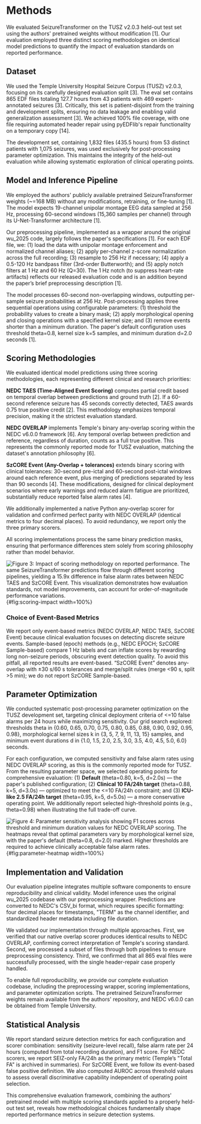 # Methods

We evaluated SeizureTransformer on the TUSZ v2.0.3 held-out test set using the authors' pretrained weights without modification [1]. Our evaluation employed three distinct scoring methodologies on identical model predictions to quantify the impact of evaluation standards on reported performance.

## Dataset

We used the Temple University Hospital Seizure Corpus (TUSZ) v2.0.3, focusing on its carefully designed evaluation split [3]. The eval set contains 865 EDF files totaling 127.7 hours from 43 patients with 469 expert-annotated seizures [3]. Critically, this set is patient-disjoint from the training and development splits, ensuring no data leakage and enabling valid generalization assessment [3]. We achieved 100% file coverage, with one file requiring automated header repair using pyEDFlib's repair functionality on a temporary copy [14].

The development set, containing 1,832 files (435.5 hours) from 53 distinct patients with 1,075 seizures, was used exclusively for post-processing parameter optimization. This maintains the integrity of the held-out evaluation while allowing systematic exploration of clinical operating points.

## Model and Inference Pipeline

We employed the authors' publicly available pretrained SeizureTransformer weights (~=168 MB) without any modifications, retraining, or fine-tuning [1]. The model expects 19-channel unipolar montage EEG data sampled at 256 Hz, processing 60-second windows (15,360 samples per channel) through its U-Net-Transformer architecture [1].

Our preprocessing pipeline, implemented as a wrapper around the original wu_2025 code, largely follows the paper's specifications [1]. For each EDF file, we: (1) load the data with unipolar montage enforcement and normalized channel aliases; (2) apply per-channel z-score normalization across the full recording; (3) resample to 256 Hz if necessary; (4) apply a 0.5-120 Hz bandpass filter (3rd-order Butterworth); and (5) apply notch filters at 1 Hz and 60 Hz (Q=30). The 1 Hz notch (to suppress heart-rate artifacts) reflects our released evaluation code and is an addition beyond the paper’s brief preprocessing description [1].

The model processes 60-second non-overlapping windows, outputting per-sample seizure probabilities at 256 Hz. Post-processing applies three sequential operations using configurable parameters: (1) threshold the probability values to create a binary mask; (2) apply morphological opening and closing operations with a specified kernel size; and (3) remove events shorter than a minimum duration. The paper's default configuration uses threshold theta=0.8, kernel size k=5 samples, and minimum duration d=2.0 seconds [1].

## Scoring Methodologies

We evaluated identical model predictions using three scoring methodologies, each representing different clinical and research priorities:

**NEDC TAES (Time-Aligned Event Scoring)** computes partial credit based on temporal overlap between predictions and ground truth [2]. If a 60-second reference seizure has 45 seconds correctly detected, TAES awards 0.75 true positive credit [2]. This methodology emphasizes temporal precision, making it the strictest evaluation standard.

**NEDC OVERLAP** implements Temple's binary any-overlap scoring within the NEDC v6.0.0 framework [6]. Any temporal overlap between prediction and reference, regardless of duration, counts as a full true positive. This represents the commonly reported mode for TUSZ evaluation, matching the dataset's annotation philosophy [6].

**SzCORE Event (Any-Overlap + tolerances)** extends binary scoring with clinical tolerances: 30-second pre-ictal and 60-second post-ictal windows around each reference event, plus merging of predictions separated by less than 90 seconds [4]. These modifications, designed for clinical deployment scenarios where early warnings and reduced alarm fatigue are prioritized, substantially reduce reported false alarm rates [4].

We additionally implemented a native Python any-overlap scorer for validation and confirmed perfect parity with NEDC OVERLAP (identical metrics to four decimal places). To avoid redundancy, we report only the three primary scorers.

All scoring implementations process the same binary prediction masks, ensuring that performance differences stem solely from scoring philosophy rather than model behavior.

![Figure 3: Impact of scoring methodology on reported performance. The same SeizureTransformer predictions flow through different scoring pipelines, yielding a 15.9x difference in false alarm rates between NEDC TAES and SzCORE Event. This visualization demonstrates how evaluation standards, not model improvements, can account for order-of-magnitude performance variations.](../figures/fig3_scoring_impact.png){#fig:scoring-impact width=100%}

### Choice of Event-Based Metrics

We report only event-based metrics (NEDC OVERLAP, NEDC TAES, SzCORE Event) because clinical evaluation focuses on detecting discrete seizure events. Sample-based (epoch) methods (e.g., NEDC EPOCH; SzCORE Sample-based) compare 1 Hz labels and can inflate scores by rewarding long non-seizure periods, obscuring event detection quality. To avoid this pitfall, all reported results are event-based. “SzCORE Event” denotes any-overlap with ±30 s/60 s tolerances and merge/split rules (merge <90 s, split >5 min); we do not report SzCORE Sample-based.

## Parameter Optimization

We conducted systematic post-processing parameter optimization on the TUSZ development set, targeting clinical deployment criteria of <=10 false alarms per 24 hours while maximizing sensitivity. Our grid search explored: thresholds theta in {0.60, 0.65, 0.70, 0.75, 0.80, 0.85, 0.88, 0.90, 0.92, 0.95, 0.98}, morphological kernel sizes k in {3, 5, 7, 9, 11, 13, 15} samples, and minimum event durations d in {1.0, 1.5, 2.0, 2.5, 3.0, 3.5, 4.0, 4.5, 5.0, 6.0} seconds.

For each configuration, we computed sensitivity and false alarm rates using NEDC OVERLAP scoring, as this is the commonly reported mode for TUSZ. From the resulting parameter space, we selected operating points for comprehensive evaluation: (1) **Default** (theta=0.80, k=5, d=2.0s) — the paper's published configuration; (2) **Clinical 10 FA/24h target** (theta=0.88, k=5, d=3.0s) — optimized to meet the <=10 FA/24h constraint; and (3) **ICU-like 2.5 FA/24h target** (theta=0.95, k=5, d=5.0s) — a more conservative operating point. We additionally report selected high-threshold points (e.g., theta=0.98) when illustrating the full trade-off curve.

![Figure 4: Parameter sensitivity analysis showing F1 scores across threshold and minimum duration values for NEDC OVERLAP scoring. The heatmaps reveal that optimal parameters vary by morphological kernel size, with the paper's default (theta=0.8, d=2.0) marked. Higher thresholds are required to achieve clinically acceptable false alarm rates.](../figures/fig4_parameter_heatmap.png){#fig:parameter-heatmap width=100%}

## Implementation and Validation

Our evaluation pipeline integrates multiple software components to ensure reproducibility and clinical validity. Model inference uses the original wu_2025 codebase with our preprocessing wrapper. Predictions are converted to NEDC's CSV_bi format, which requires specific formatting: four decimal places for timestamps, "TERM" as the channel identifier, and standardized header metadata including file duration.

We validated our implementation through multiple approaches. First, we verified that our native overlap scorer produces identical results to NEDC OVERLAP, confirming correct interpretation of Temple's scoring standard. Second, we processed a subset of files through both pipelines to ensure preprocessing consistency. Third, we confirmed that all 865 eval files were successfully processed, with the single header-repair case properly handled.

To enable full reproducibility, we provide our complete evaluation codebase, including the preprocessing wrapper, scoring implementations, and parameter optimization scripts. The pretrained SeizureTransformer weights remain available from the authors' repository, and NEDC v6.0.0 can be obtained from Temple University.

## Statistical Analysis

We report standard seizure detection metrics for each configuration and scorer combination: sensitivity (seizure-level recall), false alarm rate per 24 hours (computed from total recording duration), and F1 score. For NEDC scorers, we report SEIZ-only FA/24h as the primary metric (Temple’s "Total FA" is archived in summaries). For SzCORE Event, we follow its event-based false positive definition. We also computed AUROC across threshold values to assess overall discriminative capability independent of operating point selection.

This comprehensive evaluation framework, combining the authors' pretrained model with multiple scoring standards applied to a properly held-out test set, reveals how methodological choices fundamentally shape reported performance metrics in seizure detection systems.

